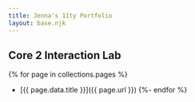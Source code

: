```yaml
---
title: Jenna's 11ty Portfolio
layout: base.njk
---
```


## Core 2 Interaction Lab



{% for page in collections.pages %}
  - [{{ page.data.title }}]({{ page.url }})
{%- endfor %}